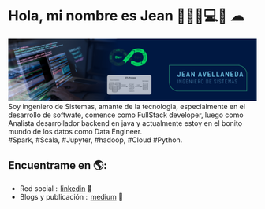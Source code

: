 # Hola, mi nombre es Jean 👋👨‍💻💻🌐 ☁

<img src="https://raw.githubusercontent.com/jeanavellaneda/jeanavellaneda/refs/heads/main/Banner_github_jean.png" alt="banner that says Jean - software engineer">
Soy ingeniero de Sistemas, amante de la tecnologia, especialmente en el desarrollo de softwate, comence como FullStack developer, luego como Analista desarrollador backend en java y actualmente estoy en el bonito mundo de los datos como Data Engineer.<br>
#Spark, #Scala, #Jupyter, #hadoop, #Cloud #Python.

## Encuentrame en 🌎: 
- Red social : <a href="#" target="_blank"><i class="fab fa-linkedin"></i></a>
<a href="https://www.linkedin.com/in/jean-hector-avellaneda-paitan/" target="_blank" style="margin-left: 2px;">linkedin</a> 💼
- Blogs y publicación : <a href="#" target="_blank"><i class="fab fa-medium" style="color: black;"></i></a>
<a href="https://medium.com/@jhavellanedap" target="_blank" style="margin-left: 2px;">medium</a> 📝


<link rel="stylesheet" href="https://cdnjs.cloudflare.com/ajax/libs/font-awesome/6.0.0-beta3/css/all.min.css">

